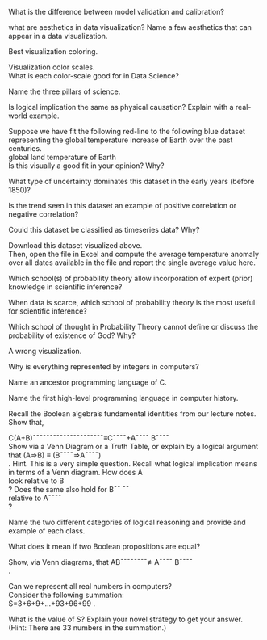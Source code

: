 What is the difference between model validation and calibration?  

what are aesthetics in data visualization? Name a few aesthetics that can appear in a data visualization.  
  
Best visualization coloring.  

Visualization color scales.  
What is each color-scale good for in Data Science?  
  
Name the three pillars of science.  
  
Is logical implication the same as physical causation? Explain with a real-world example.  
  
Suppose we have fit the following red-line to the following blue dataset representing the global temperature increase of Earth over the past centuries.  
global land temperature of Earth  
Is this visually a good fit in your opinion? Why?  
  
What type of uncertainty dominates this dataset in the early years (before 1850)?  
  
Is the trend seen in this dataset an example of positive correlation or negative correlation?  
  
Could this dataset be classified as timeseries data? Why?  
  
Download this dataset visualized above.  
Then, open the file in Excel and compute the average temperature anomaly over all dates available in the file and report the single average value here.  
  
Which school(s) of probability theory allow incorporation of expert (prior) knowledge in scientific inference?  
  
When data is scarce, which school of probability theory is the most useful for scientific inference?  
  
Which school of thought in Probability Theory cannot define or discuss the probability of existence of God? Why?  
  
A wrong visualization.  
  
Why is everything represented by integers in computers?  
  
Name an ancestor programming language of C.   
  
Name the first high-level programming language in computer history.  
  
Recall the Boolean algebra’s fundamental identities from our lecture notes. Show that,
  
C(A+B)¯¯¯¯¯¯¯¯¯¯¯¯¯¯¯¯¯¯¯¯¯≡C¯¯¯¯+A¯¯¯¯ B¯¯¯¯  
Show via a Venn Diagram or a Truth Table, or explain by a logical argument that (A⇒B) ≡ (B¯¯¯¯⇒A¯¯¯¯)  
. Hint. This is a very simple question. Recall what logical implication means in terms of a Venn diagram. How does A  
 look relative to B  
? Does the same also hold for B¯¯ ¯¯  
 relative to A¯¯¯¯  
?

Name the two different categories of logical reasoning and provide and example of each class.  
  
What does it mean if two Boolean propositions are equal?  
  
Show, via Venn diagrams, that AB¯¯¯¯¯¯¯¯≢A¯¯¯¯ B¯¯¯¯  
.  

Can we represent all real numbers in computers?  
Consider the following summation:  
S=3+6+9+…+93+96+99 .  

What is the value of S? Explain your novel strategy to get your answer.
(Hint: There are 33
 numbers in the summation.)  

































































